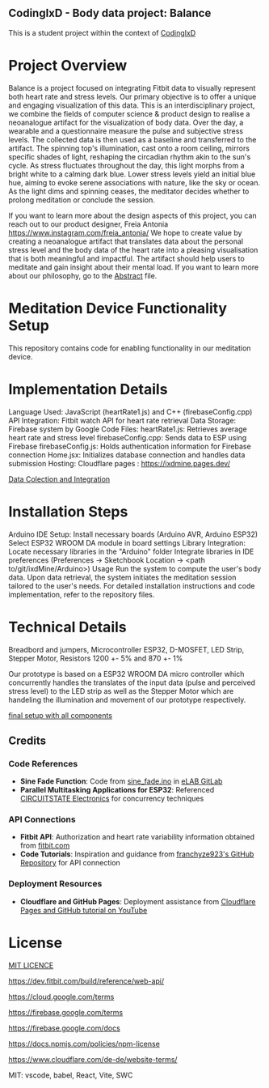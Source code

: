 ## CodingIxD - Body data project: Balance

This is a student project within the context of [CodingIxD](https://codingixd.mi.fu-berlin.de)

# Project Overview
Balance is a project focused on integrating Fitbit data to visually represent both heart rate and stress levels. Our primary objective is to offer a unique and engaging visualization of this data.
This is an interdisciplinary project, we combine the fields of computer science & product design to realise a neoanalogue artifact for the visualization of body data. 
Over the day, a wearable and a questionnaire measure the pulse and subjective stress levels. The collected data is then used as a baseline and transferred to the artifact. 
The spinning top's illumination, cast onto a room ceiling, mirrors specific shades of light, reshaping the circadian rhythm akin to the sun's cycle. As stress fluctuates throughout the day, this light morphs from a bright white to a calming dark blue. Lower stress levels yield an initial blue hue, aiming to evoke serene associations with nature, like the sky or ocean. As the light dims and spinning ceases, the meditator decides whether to prolong meditation or conclude the session.

If you want to learn more about the design aspects of this project, you can reach out to our product designer, Freia Antonia https://www.instagram.com/freia_antonia/
We hope to create value by creating a neoanalogue artifact that  translates data about the personal stress level and the body data of the heart rate into a pleasing visualisation that is both meaningful and impactful.
The artifact should help users to meditate and gain insight about their mental load. If you want to learn more about our philosophy, go to the [Abstract](https://github.com/DavidLanglamet/ixdMine/blob/main/Abstract.md) file.

# Meditation Device Functionality Setup

This repository contains code for enabling functionality in our meditation device. 

# Implementation Details

Language Used: JavaScript (heartRate1.js) and C++ (firebaseConfig.cpp)
API Integration: Fitbit watch API for heart rate retrieval
Data Storage: Firebase system by Google
Code Files:
heartRate1.js: Retrieves average heart rate and stress level
firebaseConfig.cpp: Sends data to ESP using Firebase
firebaseConfig.js: Holds authentication information for Firebase connection
Home.jsx: Initializes database connection and handles data submission
Hosting: Cloudflare pages : https://ixdmine.pages.dev/

[Data Colection and Integration](https://github.com/DavidLanglamet/ixdMine/blob/main/doc/Implementation%20Details.png)

# Installation Steps

Arduino IDE Setup:
Install necessary boards (Arduino AVR, Arduino ESP32)
Select ESP32 WROOM DA module in board settings
Library Integration:
Locate necessary libraries in the "Arduino" folder
Integrate libraries in IDE preferences (Preferences -> Sketchbook Location -> <path to/git/ixdMine/Arduino>)
Usage
Run the system to compute the user's body data.
Upon data retrieval, the system initiates the meditation session tailored to the user's needs.
For detailed installation instructions and code implementation, refer to the repository files.


# Technical Details
Breadbord and jumpers, Microcontroller ESP32, D-MOSFET, LED Strip, Stepper Motor, Resistors 1200 +- 5% and 870 +- 1%

Our prototype is based on a ESP32 ­WROOM ­DA micro controller which concurrently handles the translates of the input data (pulse and perceived stress level) to the LED strip as well as the Stepper Motor which are handeling the illumination and movement of our prototype respectively.

[final setup with all components](https://github.com/DavidLanglamet/ixdMine/blob/main/doc/Usage.png)

## Credits

### Code References
- **Sine Fade Function**: Code from [sine_fade.ino](sine_fade/sine_fade.ino) in [eLAB GitLab](link)
- **Parallel Multitasking Applications for ESP32**: Referenced [CIRCUITSTATE Electronics](https://www.circuitstate.com/) for concurrency techniques

### API Connections
- **Fitbit API**: Authorization and heart rate variability information obtained from [fitbit.com](https://www.fitbit.com/)
- **Code Tutorials**: Inspiration and guidance from [franchyze923's GitHub Repository](https://github.com/franchyze923/Code_From_Tutorials) for API connection

### Deployment Resources
- **Cloudflare and GitHub Pages**: Deployment assistance from [Cloudflare Pages and GitHub tutorial on YouTube](https://www.youtube.com/watch?v=MpFO4Zr0EPE)


# License 

[MIT LICENCE](https://github.com/DavidLanglamet/ixdMine/blob/main/LICENSE)







https://dev.fitbit.com/build/reference/web-api/

https://cloud.google.com/terms

https://firebase.google.com/terms

https://firebase.google.com/docs

https://docs.npmjs.com/policies/npm-license

https://www.cloudflare.com/de-de/website-terms/

MIT: vscode, babel, React, Vite, SWC
